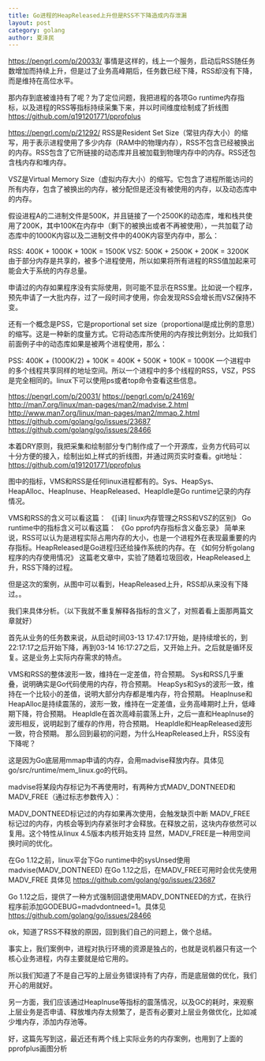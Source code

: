 ```yaml
---
title: Go进程的HeapReleased上升但是RSS不下降造成内存泄漏
layout: post
category: golang
author: 夏泽民
---
```

https://pengrl.com/p/20033/
事情是这样的，线上一个服务，启动后RSS随任务数增加而持续上升，但是过了业务高峰期后，任务数已经下降，RSS却没有下降，而是维持在高位水平。

那内存到底被谁持有了呢？为了定位问题，我把进程的各项Go runtime内存指标，以及进程的RSS等指标持续采集下来，并以时间维度绘制成了折线图
https://github.com/q191201771/pprofplus

https://pengrl.com/p/21292/
RSS是Resident Set Size（常驻内存大小）的缩写，用于表示进程使用了多少内存（RAM中的物理内存），RSS不包含已经被换出的内存。RSS包含了它所链接的动态库并且被加载到物理内存中的内存。RSS还包含栈内存和堆内存。

VSZ是Virtual Memory Size（虚拟内存大小）的缩写。它包含了进程所能访问的所有内存，包含了被换出的内存，被分配但是还没有被使用的内存，以及动态库中的内存。

假设进程A的二进制文件是500K，并且链接了一个2500K的动态库，堆和栈共使用了200K，其中100K在内存中（剩下的被换出或者不再被使用），一共加载了动态库中的1000K内容以及二进制文件中的400K内容至内存中，那么：

RSS: 400K + 1000K + 100K = 1500K
VSZ: 500K + 2500K + 200K = 3200K
由于部分内存是共享的，被多个进程使用，所以如果将所有进程的RSS值加起来可能会大于系统的内存总量。

申请过的内存如果程序没有实际使用，则可能不显示在RSS里。比如说一个程序，预先申请了一大批内存，过了一段时间才使用，你会发现RSS会增长而VSZ保持不变。

还有一个概念是PSS，它是proportional set size（proportional是成比例的意思）的缩写。这是一种新的度量方式。它将动态库所使用的内存按比例划分。比如我们前面例子中的动态库如果是被两个进程使用，那么：

PSS: 400K + (1000K/2) + 100K = 400K + 500K + 100K = 1000K
一个进程中的多个线程共享同样的地址空间。所以一个进程中的多个线程的RSS，VSZ，PSS是完全相同的。linux下可以使用ps或者top命令查看这些信息。

https://pengrl.com/p/20031/
https://pengrl.com/p/24169/
http://man7.org/linux/man-pages/man2/madvise.2.html
http://www.man7.org/linux/man-pages/man2/mmap.2.html
https://github.com/golang/go/issues/23687
https://github.com/golang/go/issues/28466
<!-- more -->
本着DRY原则，我把采集和绘制部分专门制作成了一个开源库，业务方代码可以十分方便的接入，绘制出如上样式的折线图，并通过网页实时查看。git地址：https://github.com/q191201771/pprofplus

图中的指标，VMS和RSS是任何linux进程都有的。Sys、HeapSys、HeapAlloc、HeapInuse、HeapReleased、HeapIdle是Go runtime记录的内存情况。

VMS和RSS的含义可以看这篇： 《[译] linux内存管理之RSS和VSZ的区别》
Go runtime中的指标含义可以看这篇： 《Go pprof内存指标含义备忘录》
简单来说，RSS可以认为是进程实际占用内存的大小，也是一个进程外在表现最重要的内存指标。HeapReleased是Go进程归还给操作系统的内存。在 《如何分析golang程序的内存使用情况》 这篇老文章中，实验了随着垃圾回收，HeapReleased上升，RSS下降的过程。

但是这次的案例，从图中可以看到，HeapReleased上升，RSS却从来没有下降过。。

我们来具体分析。（以下我就不重复解释各指标的含义了，对照着看上面那两篇文章就好）

首先从业务的任务数来说，从启动时间03-13 17:47:17开始，是持续增长的，到22:17:17之后开始下降，再到03-14 16:17:27之后，又开始上升。之后就是循环反复。这是业务上实际内存需求的特点。

VMS和RSS的整体波形一致，维持在一定差值，符合预期。
Sys和RSS几乎重叠，说明确实是Go代码使用的内存，符合预期。
HeapSys和Sys的波形一致，维持在一个比较小的差值，说明大部分内存都是堆内存，符合预期。
HeapInuse和HeapAlloc是持续震荡的，波形一致，维持在一定差值，业务高峰期时上升，低峰期下降，符合预期。
HeapIdle在首次高峰前震荡上升，之后一直和HeapInuse的波形相反，说明起到了缓存的作用，符合预期。
HeapIdle和HeapReleased波形一致，符合预期。
那么回到最初的问题，为什么HeapReleased上升，RSS没有下降呢？

这是因为Go底层用mmap申请的内存，会用madvise释放内存。具体见go/src/runtime/mem_linux.go的代码。

madvise将某段内存标记为不再使用时，有两种方式MADV_DONTNEED和MADV_FREE（通过标志参数传入）：

MADV_DONTNEED标记过的内存如果再次使用，会触发缺页中断
MADV_FREE标记过的内存，内核会等到内存紧张时才会释放。在释放之前，这块内存依然可以复用。这个特性从linux 4.5版本内核开始支持
显然，MADV_FREE是一种用空间换时间的优化。

在Go 1.12之前，linux平台下Go runtime中的sysUnsed使用madvise(MADV_DONTNEED)
在Go 1.12之后，在MADV_FREE可用时会优先使用MADV_FREE
具体见 https://github.com/golang/go/issues/23687

Go 1.12之后，提供了一种方式强制回退使用MADV_DONTNEED的方式，在执行程序前添加GODEBUG=madvdontneed=1。具体见 https://github.com/golang/go/issues/28466

ok，知道了RSS不释放的原因，回到我们自己的问题上，做个总结。

事实上，我们案例中，进程对执行环境的资源是独占的，也就是说机器只有这一个核心业务进程，内存主要就是给它用的。

所以我们知道了不是自己写的上层业务错误持有了内存，而是底层做的优化，我们开心的用就好。

另一方面，我们应该通过HeapInuse等指标的震荡情况，以及GC的耗时，来观察上层业务是否申请、释放堆内存太频繁了，是否有必要对上层业务做优化，比如减少堆内存，添加内存池等。

好，这篇先写到这，最近还有两个线上实际业务的内存案例，也用到了上面的pprofplus画图分析
